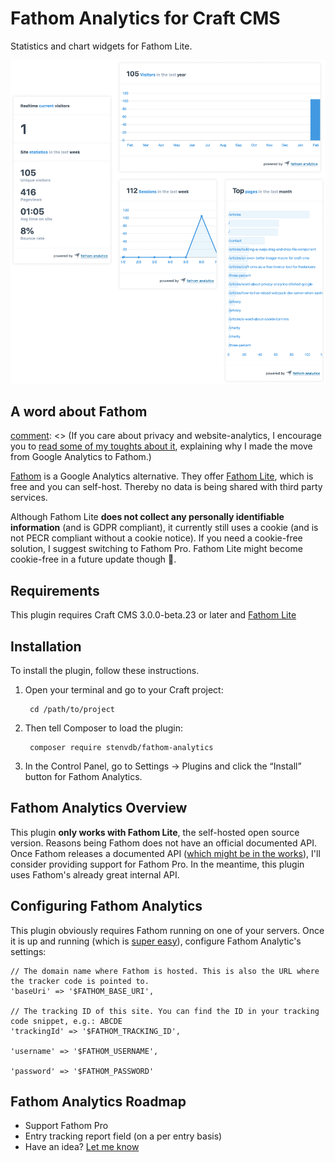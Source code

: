 # Fathom Analytics for Craft CMS

Statistics and chart widgets for Fathom Lite.

![Screenshot](resources/img/screenshot.png)

## A word about Fathom

[comment]: <> (If you care about privacy and website-analytics, I encourage you to [read some of my toughts about it](https://stenvdb/articles), explaining why I made the move from Google Analytics to Fathom.)

[comment]: <> (**TL;DR**)

[Fathom](https://usefathom.com/) is a Google Analytics alternative. They offer [Fathom Lite](https://github.com/usefathom/fathom), which is free and you can self-host. Thereby no data is being shared with third party services. 

Although Fathom Lite **does not collect any personally identifiable information** (and is GDPR compliant), it currently still uses a cookie (and is not PECR compliant without a cookie notice). If you need a cookie-free solution, I suggest switching to Fathom Pro. Fathom Lite might become cookie-free in a future update though 🤞.

## Requirements

This plugin requires Craft CMS 3.0.0-beta.23 or later and [Fathom Lite](https://github.com/usefathom/fathom)

## Installation

To install the plugin, follow these instructions.

1. Open your terminal and go to your Craft project:

        cd /path/to/project

2. Then tell Composer to load the plugin:

        composer require stenvdb/fathom-analytics

3. In the Control Panel, go to Settings → Plugins and click the “Install” button for Fathom Analytics.

## Fathom Analytics Overview

This plugin **only works with Fathom Lite**, the self-hosted open source version. Reasons being Fathom does not have an official documented API. Once Fathom releases a documented API ([which might be in the works](https://trello.com/c/wu4WMy4U/16-api)), I'll consider providing support for Fathom Pro. In the meantime, this plugin uses Fathom's already great internal API. 

## Configuring Fathom Analytics

This plugin obviously requires Fathom running on one of your servers. Once it is up and running (which is [super easy](https://github.com/usefathom/fathom/blob/master/docs/Installation%20instructions.md)), configure Fathom Analytic's settings:

```
// The domain name where Fathom is hosted. This is also the URL where the tracker code is pointed to.
'baseUri' => '$FATHOM_BASE_URI',

// The tracking ID of this site. You can find the ID in your tracking code snippet, e.g.: ABCDE
'trackingId' => '$FATHOM_TRACKING_ID',

'username' => '$FATHOM_USERNAME',

'password' => '$FATHOM_PASSWORD'
```

## Fathom Analytics Roadmap

* Support Fathom Pro
* Entry tracking report field (on a per entry basis)
* Have an idea? [Let me know](https://stenvdb.be/contact)

